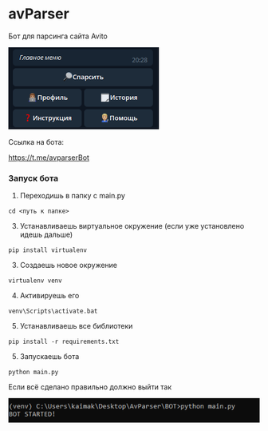 # avParser

Бот для парсинга сайта Avito

![mainmenu](https://github.com/tamlekaimak/avParser/blob/main/images/menu.png)

Ссылка на бота:

https://t.me/avparserBot

### Запуск бота
1. Переходишь в папку с main.py
```
cd <путь к папке>
```
3. Устанавливаешь виртуальное окружение (если уже установлено идешь дальше)
```
pip install virtualenv
```
3. Создаешь новое окружение
```
virtualenv venv
```
4. Активируешь его
```
venv\Scripts\activate.bat
```
5. Устанавливаешь все библиотеки
```
pip install -r requirements.txt
```
5. Запускаешь бота
```
python main.py
```
Если всё сделано правильно должно выйти так

![BOT STARTED!](https://github.com/tamlekaimak/avParser/blob/main/images/bot_started.png)
